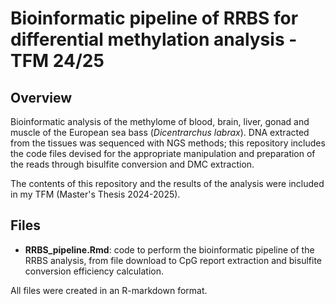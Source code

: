 # Bioinformatic pipeline of RRBS for differential methylation analysis - TFM 24/25

## Overview

Bioinformatic analysis of the methylome of blood, brain, liver, gonad and muscle of the European sea bass (_Dicentrarchus labrax_). DNA extracted from the tissues was sequenced with NGS methods; this repository includes the code files devised for the appropriate manipulation and preparation of the reads through bisulfite conversion and DMC extraction.

The contents of this repository and the results of the analysis were included in my TFM (Master's Thesis 2024-2025).

## Files

- **RRBS_pipeline.Rmd**: code to perform the bioinformatic pipeline of the RRBS analysis, from file download to CpG report extraction and bisulfite conversion efficiency calculation.

All files were created in an R-markdown format.
